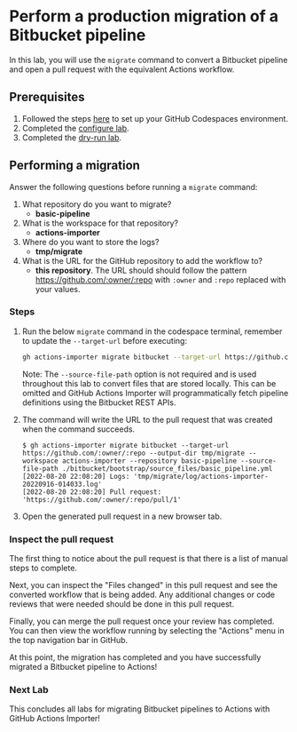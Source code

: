 # Perform a production migration of a Bitbucket pipeline

In this lab, you will use the `migrate` command to convert a Bitbucket pipeline and open a pull request with the equivalent Actions workflow.

## Prerequisites

1. Followed the steps [here](./readme.md#configure-your-codespace) to set up your GitHub Codespaces environment.
2. Completed the [configure lab](./1-configure.md#configuring-credentials).
3. Completed the [dry-run lab](./4-dry-run.md).

## Performing a migration

Answer the following questions before running a `migrate` command:

1. What repository do you want to migrate?
    - __basic-pipeline__
2. What is the workspace for that repository?
    - __actions-importer__
3. Where do you want to store the logs?
    - __tmp/migrate__
4. What is the URL for the GitHub repository to add the workflow to?
    - __this repository__. The URL should should follow the pattern <https://github.com/:owner/:repo> with `:owner` and `:repo` replaced with your values.

### Steps

1. Run the below `migrate` command in the codespace terminal, remember to update the `--target-url` before executing:

    ```bash
    gh actions-importer migrate bitbucket --target-url https://github.com/:owner/:repo --output-dir tmp/migrate --workspace actions-importer --repository basic-pipeline --source-file-path ./bitbucket/bootstrap/source_files/basic_pipeline.yml
    ```
    Note: The `--source-file-path` option is not required and is used throughout this lab to convert files that are stored locally. This can be omitted and GitHub Actions Importer will programmatically fetch pipeline definitions using the Bitbucket REST APIs.
2. The command will write the URL to the pull request that was created when the command succeeds.

    ```console
    $ gh actions-importer migrate bitbucket --target-url https://github.com/:owner/:repo --output-dir tmp/migrate --workspace actions-importer --repository basic-pipeline --source-file-path ./bitbucket/bootstrap/source_files/basic_pipeline.yml
    [2022-08-20 22:08:20] Logs: 'tmp/migrate/log/actions-importer-20220916-014033.log'
    [2022-08-20 22:08:20] Pull request: 'https://github.com/:owner/:repo/pull/1'
    ```

3. Open the generated pull request in a new browser tab.

### Inspect the pull request

The first thing to notice about the pull request is that there is a list of manual steps to complete.

Next, you can inspect the "Files changed" in this pull request and see the converted workflow that is being added. Any additional changes or code reviews that were needed should be done in this pull request.

Finally, you can merge the pull request once your review has completed. You can then view the workflow running by selecting the "Actions" menu in the top navigation bar in GitHub.

At this point, the migration has completed and you have successfully migrated a Bitbucket pipeline to Actions!

### Next Lab

This concludes all labs for migrating Bitbucket pipelines to Actions with GitHub Actions Importer!
